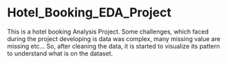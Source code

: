 # Hotel_Booking_EDA_Project
This is a hotel booking Analysis Project. Some challenges, which faced during the project developing is data was complex, many missing value are missing etc... So, after cleaning the data, it is started to visualize its pattern to understand what is on the dataset. 
